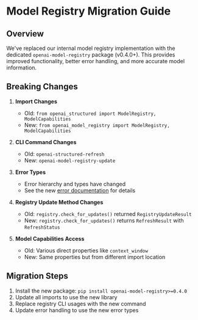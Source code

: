 # Model Registry Migration Guide

## Overview

We've replaced our internal model registry implementation with the dedicated `openai-model-registry` package (v0.4.0+). This provides improved functionality, better error handling, and more accurate model information.

## Breaking Changes

1. **Import Changes**
   - Old: `from openai_structured import ModelRegistry, ModelCapabilities`
   - New: `from openai_model_registry import ModelRegistry, ModelCapabilities`

2. **CLI Command Changes**
   - Old: `openai-structured-refresh`
   - New: `openai-model-registry-update`

3. **Error Types**
   - Error hierarchy and types have changed
   - See the new [error documentation](https://yaniv-golan.github.io/openai-model-registry/api/) for details

4. **Registry Update Method Changes**
   - Old: `registry.check_for_updates()` returned `RegistryUpdateResult`
   - New: `registry.check_for_updates()` returns `RefreshResult` with `RefreshStatus`

5. **Model Capabilities Access**
   - Old: Various direct properties like `context_window`
   - New: Same properties but from different import location

## Migration Steps

1. Install the new package: `pip install openai-model-registry>=0.4.0`
2. Update all imports to use the new library
3. Replace registry CLI usages with the new command
4. Update error handling to use the new error types
